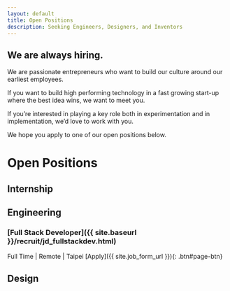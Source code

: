 ```yaml
---
layout: default
title: Open Positions
description: Seeking Engineers, Designers, and Inventors
---
```


## We are always hiring.

We are passionate entrepreneurs who want to build our culture around our earliest employees.

If you want to build high performing technology in a fast growing start-up where the best idea wins, we want to meet you.

If you’re interested in playing a key role both in experimentation and in implementation, we’d love to work with you. 

We hope you apply to one of our open positions below.

# Open Positions

## Internship


## Engineering

### [Full Stack Developer]({{ site.baseurl }}/recruit/jd_fullstackdev.html)
Full Time | Remote | Taipei
[Apply]({{ site.job_form_url }}){: .btn#page-btn}

## Design


